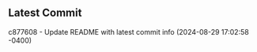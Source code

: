 
## Latest Commit
c877608 - Update README with latest commit info (2024-08-29 17:02:58 -0400) <Yunxi-Zhou>
